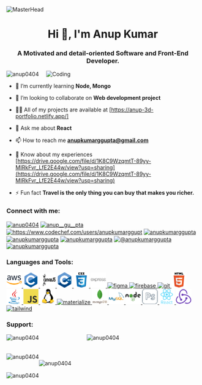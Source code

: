 ![MasterHead](https://media.licdn.com/dms/image/D4D16AQHzjFFLYy8xJg/profile-displaybackgroundimage-shrink_350_1400/0/1688323690962?e=1707955200&v=beta&t=s_BxczeVekhteK8wZ3Pzn2x0s9OPcIGI0F24fXzNBHg)
<h1 align="center">Hi 👋, I'm Anup Kumar</h1>
<h3 align="center">A Motivated and detail-oriented Software and Front-End Developer.</h3>
<img align="right" alt="Coding" width="400" src="https://media.tenor.com/rePDfDWO3XoAAAAd/hacking.gif">

<p align="left"> <img src="https://komarev.com/ghpvc/?username=anup0404&label=Profile%20views&color=0e75b6&style=flat" alt="anup0404" /> </p>

- 🌱 I’m currently learning **Node, Mongo**

- 👯 I’m looking to collaborate on **Web development project**

- 👨‍💻 All of my projects are available at [https://anup-3d-portfolio.netlify.app/]

- 💬 Ask me about **React**

- 📫 How to reach me **anupkumarggupta@gmail.com**

- 📄 Know about my experiences [https://drive.google.com/file/d/1K8C9WzqmtT-89yy-MIRkFvr_LfE2E44w/view?usp=sharing](https://drive.google.com/file/d/1K8C9WzqmtT-89yy-MIRkFvr_LfE2E44w/view?usp=sharing)

- ⚡ Fun fact **Travel is the only thing you can buy that makes you richer.**

<h3 align="left">Connect with me:</h3>
<p align="left">
<a href="https://linkedin.com/in/anup0404" target="blank"><img align="center" src="https://raw.githubusercontent.com/rahuldkjain/github-profile-readme-generator/master/src/images/icons/Social/linked-in-alt.svg" alt="anup0404" height="30" width="40" /></a>
<a href="https://instagram.com/anup__gu__pta" target="blank"><img align="center" src="https://raw.githubusercontent.com/rahuldkjain/github-profile-readme-generator/master/src/images/icons/Social/instagram.svg" alt="anup__gu__pta" height="30" width="40" /></a>
<a href="https://www.codechef.com/users/https://www.codechef.com/users/anupkumarggupt" target="blank"><img align="center" src="https://cdn.jsdelivr.net/npm/simple-icons@3.1.0/icons/codechef.svg" alt="https://www.codechef.com/users/anupkumarggupt" height="30" width="40" /></a>
<a href="https://www.hackerrank.com/anupkumarggupta" target="blank"><img align="center" src="https://raw.githubusercontent.com/rahuldkjain/github-profile-readme-generator/master/src/images/icons/Social/hackerrank.svg" alt="anupkumarggupta" height="30" width="40" /></a>
<a href="https://codeforces.com/profile/anupkumarggupta" target="blank"><img align="center" src="https://raw.githubusercontent.com/rahuldkjain/github-profile-readme-generator/master/src/images/icons/Social/codeforces.svg" alt="anupkumarggupta" height="30" width="40" /></a>
<a href="https://www.leetcode.com/anupkumarggupta" target="blank"><img align="center" src="https://raw.githubusercontent.com/rahuldkjain/github-profile-readme-generator/master/src/images/icons/Social/leet-code.svg" alt="anupkumarggupta" height="30" width="40" /></a>
<a href="https://www.hackerearth.com/@anupkumarggupta" target="blank"><img align="center" src="https://raw.githubusercontent.com/rahuldkjain/github-profile-readme-generator/master/src/images/icons/Social/hackerearth.svg" alt="@anupkumarggupta" height="30" width="40" /></a>
<a href="https://auth.geeksforgeeks.org/user/anupkumarggupta" target="blank"><img align="center" src="https://raw.githubusercontent.com/rahuldkjain/github-profile-readme-generator/master/src/images/icons/Social/geeks-for-geeks.svg" alt="anupkumarggupta" height="30" width="40" /></a>
</p>

<h3 align="left">Languages and Tools:</h3>
<p align="left"> <a href="https://aws.amazon.com" target="_blank" rel="noreferrer"> <img src="https://raw.githubusercontent.com/devicons/devicon/master/icons/amazonwebservices/amazonwebservices-original-wordmark.svg" alt="aws" width="40" height="40"/> </a> <a href="https://www.cprogramming.com/" target="_blank" rel="noreferrer"> <img src="https://raw.githubusercontent.com/devicons/devicon/master/icons/c/c-original.svg" alt="c" width="40" height="40"/> </a> <a href="https://canvasjs.com" target="_blank" rel="noreferrer"> <img src="https://raw.githubusercontent.com/Hardik0307/Hardik0307/master/assets/canvasjs-charts.svg" alt="canvasjs" width="40" height="40"/> </a> <a href="https://www.w3schools.com/cpp/" target="_blank" rel="noreferrer"> <img src="https://raw.githubusercontent.com/devicons/devicon/master/icons/cplusplus/cplusplus-original.svg" alt="cplusplus" width="40" height="40"/> </a> <a href="https://www.w3schools.com/css/" target="_blank" rel="noreferrer"> <img src="https://raw.githubusercontent.com/devicons/devicon/master/icons/css3/css3-original-wordmark.svg" alt="css3" width="40" height="40"/> </a> <a href="https://expressjs.com" target="_blank" rel="noreferrer"> <img src="https://raw.githubusercontent.com/devicons/devicon/master/icons/express/express-original-wordmark.svg" alt="express" width="40" height="40"/> </a> <a href="https://www.figma.com/" target="_blank" rel="noreferrer"> <img src="https://www.vectorlogo.zone/logos/figma/figma-icon.svg" alt="figma" width="40" height="40"/> </a> <a href="https://firebase.google.com/" target="_blank" rel="noreferrer"> <img src="https://www.vectorlogo.zone/logos/firebase/firebase-icon.svg" alt="firebase" width="40" height="40"/> </a> <a href="https://git-scm.com/" target="_blank" rel="noreferrer"> <img src="https://www.vectorlogo.zone/logos/git-scm/git-scm-icon.svg" alt="git" width="40" height="40"/> </a> <a href="https://www.w3.org/html/" target="_blank" rel="noreferrer"> <img src="https://raw.githubusercontent.com/devicons/devicon/master/icons/html5/html5-original-wordmark.svg" alt="html5" width="40" height="40"/> </a> <a href="https://www.java.com" target="_blank" rel="noreferrer"> <img src="https://raw.githubusercontent.com/devicons/devicon/master/icons/java/java-original.svg" alt="java" width="40" height="40"/> </a> <a href="https://developer.mozilla.org/en-US/docs/Web/JavaScript" target="_blank" rel="noreferrer"> <img src="https://raw.githubusercontent.com/devicons/devicon/master/icons/javascript/javascript-original.svg" alt="javascript" width="40" height="40"/> </a> <a href="https://www.linux.org/" target="_blank" rel="noreferrer"> <img src="https://raw.githubusercontent.com/devicons/devicon/master/icons/linux/linux-original.svg" alt="linux" width="40" height="40"/> </a> <a href="https://materializecss.com/" target="_blank" rel="noreferrer"> <img src="https://raw.githubusercontent.com/prplx/svg-logos/5585531d45d294869c4eaab4d7cf2e9c167710a9/svg/materialize.svg" alt="materialize" width="40" height="40"/> </a> <a href="https://www.mongodb.com/" target="_blank" rel="noreferrer"> <img src="https://raw.githubusercontent.com/devicons/devicon/master/icons/mongodb/mongodb-original-wordmark.svg" alt="mongodb" width="40" height="40"/> </a> <a href="https://www.mysql.com/" target="_blank" rel="noreferrer"> <img src="https://raw.githubusercontent.com/devicons/devicon/master/icons/mysql/mysql-original-wordmark.svg" alt="mysql" width="40" height="40"/> </a> <a href="https://nodejs.org" target="_blank" rel="noreferrer"> <img src="https://raw.githubusercontent.com/devicons/devicon/master/icons/nodejs/nodejs-original-wordmark.svg" alt="nodejs" width="40" height="40"/> </a> <a href="https://www.photoshop.com/en" target="_blank" rel="noreferrer"> <img src="https://raw.githubusercontent.com/devicons/devicon/master/icons/photoshop/photoshop-line.svg" alt="photoshop" width="40" height="40"/> </a> <a href="https://reactjs.org/" target="_blank" rel="noreferrer"> <img src="https://raw.githubusercontent.com/devicons/devicon/master/icons/react/react-original-wordmark.svg" alt="react" width="40" height="40"/> </a> <a href="https://redux.js.org" target="_blank" rel="noreferrer"> <img src="https://raw.githubusercontent.com/devicons/devicon/master/icons/redux/redux-original.svg" alt="redux" width="40" height="40"/> </a> <a href="https://tailwindcss.com/" target="_blank" rel="noreferrer"> <img src="https://www.vectorlogo.zone/logos/tailwindcss/tailwindcss-icon.svg" alt="tailwind" width="40" height="40"/> </a> </p>

<h3 align="left">Support:</h3>
<p><a href="https://www.buymeacoffee.com/anup0404"> <img align="left" src="https://cdn.buymeacoffee.com/buttons/v2/default-yellow.png" height="50" width="210" alt="anup0404" /></a><a href="https://ko-fi.com/anup0404"> <img align="left" src="https://cdn.ko-fi.com/cdn/kofi3.png?v=3" height="50" width="210" alt="anup0404" /></a></p><br><br>

<p><img align="left" src="https://github-readme-stats.vercel.app/api/top-langs?username=anup0404&show_icons=true&locale=en&layout=compact" alt="anup0404" /></p>

<p>&nbsp;<img align="center" src="https://github-readme-stats.vercel.app/api?username=anup0404&show_icons=true&locale=en" alt="anup0404" /></p>

<p><img align="center" src="https://github-readme-streak-stats.herokuapp.com/?user=anup0404&" alt="anup0404" /></p>
